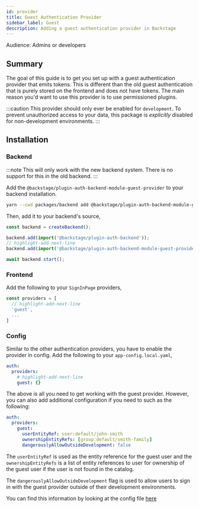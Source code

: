 ```yaml
---
id: provider
title: Guest Authentication Provider
sidebar_label: Guest
description: Adding a guest authentication provider in Backstage
---
```


Audience: Admins or developers

## Summary

The goal of this guide is to get you set up with a guest authentication provider that emits tokens. This is different than the old guest authentication that is purely stored on the frontend and does not have tokens. The main reason you'd want to use this provider is to use permissioned plugins.

:::caution
This provider should only ever be enabled for `development`. To prevent unauthorized access to your data, this package is _explicitly_ disabled for non-development environments.
:::

## Installation

### Backend

:::note
This will only work with the new backend system. There is no support for this in the old backend.
:::

Add the `@backstage/plugin-auth-backend-module-guest-provider` to your backend installation.

```sh title="From your Backstage root directory"
yarn --cwd packages/backend add @backstage/plugin-auth-backend-module-guest-provider
```

Then, add it to your backend's source,

```ts title="packages/backend/src/index.ts"
const backend = createBackend();

backend.add(import('@backstage/plugin-auth-backend'));
// highlight-add-next-line
backend.add(import('@backstage/plugin-auth-backend-module-guest-provider'));

await backend.start();
```

### Frontend

Add the following to your `SignInPage` providers,

```ts
const providers = [
  // highlight-add-next-line
  'guest',
  ...
]
```

### Config

Similar to the other authentication providers, you have to enable the provider in config. Add the following to your `app-config.local.yaml`,

```yaml title="app-config.local.yaml"
auth:
  providers:
    # highlight-add-next-line
    guest: {}
```

The above is all you need to get working with the guest provider. However, you can also add additional configuration if you need to such as the following:

```yaml title="app-config.local.yaml"
auth:
  providers:
    guest:
      userEntityRef: user:default/john-smith
      ownershipEntityRefs: [group:default/smith-family]
      dangerouslyAllowOutsideDevelopment: false
```

The `userEntityRef` is used as the entity reference for the guest user and the `ownershipEntityRefs` is a list of entity references to user for ownership of the guest user if the user is not found in the catalog.

The `dangerouslyAllowOutsideDevelopment` flag is used to allow users to sign in with the guest provider outside of their development environments.

You can find this information by looking at the config file [here](https://github.com/backstage/backstage/blob/master/plugins/auth-backend-module-guest-provider/config.d.ts)
